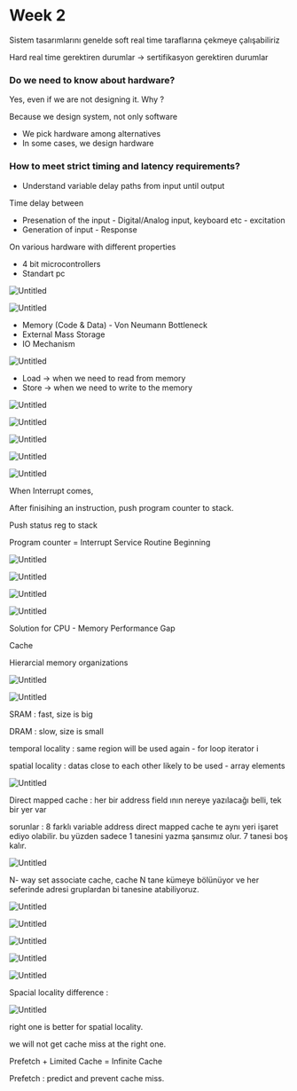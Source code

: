 # Week 2

Sistem tasarımlarını genelde soft real time taraflarına çekmeye çalışabiliriz

Hard real time gerektiren durumlar → sertifikasyon gerektiren durumlar

### Do we need to know about hardware?

Yes, even if we are not designing it. Why ?

Because we design system, not only software

- We pick hardware among alternatives
- In some cases, we design hardware

### How to meet strict timing and latency requirements?

- Understand variable delay paths from input until output

Time delay between

- Presenation of the input - Digital/Analog input, keyboard etc - excitation
- Generation of input - Response

On various hardware with different properties

- 4 bit microcontrollers
- Standart pc

![Untitled](Week%202%2006115c8f220644c782f794761a9952f1/Untitled.png)

![Untitled](Week%202%2006115c8f220644c782f794761a9952f1/Untitled%201.png)

- Memory (Code & Data) - Von Neumann Bottleneck
- External Mass Storage
- IO Mechanism

![Untitled](Week%202%2006115c8f220644c782f794761a9952f1/Untitled%202.png)

- Load → when we need to read from memory
- Store → when we need to write to the memory

![Untitled](Week%202%2006115c8f220644c782f794761a9952f1/Untitled%203.png)

![Untitled](Week%202%2006115c8f220644c782f794761a9952f1/Untitled%204.png)

![Untitled](Week%202%2006115c8f220644c782f794761a9952f1/Untitled%205.png)

![Untitled](Week%202%2006115c8f220644c782f794761a9952f1/Untitled%206.png)

![Untitled](Week%202%2006115c8f220644c782f794761a9952f1/Untitled%207.png)

When Interrupt comes,

After finisihing an instruction, push program counter to stack.

Push status reg to stack

Program counter = Interrupt Service Routine Beginning

![Untitled](Week%202%2006115c8f220644c782f794761a9952f1/Untitled%208.png)

![Untitled](Week%202%2006115c8f220644c782f794761a9952f1/Untitled%209.png)

![Untitled](Week%202%2006115c8f220644c782f794761a9952f1/Untitled%2010.png)

![Untitled](Week%202%2006115c8f220644c782f794761a9952f1/Untitled%2011.png)

Solution for CPU - Memory Performance Gap

Cache

Hierarcial memory organizations

![Untitled](Week%202%2006115c8f220644c782f794761a9952f1/Untitled%2012.png)

![Untitled](Week%202%2006115c8f220644c782f794761a9952f1/Untitled%2013.png)

SRAM : fast, size is big

DRAM : slow, size is small

temporal locality : same region will be used again - for loop iterator i 

spatial locality : datas close to each other likely to be used - array elements

![Untitled](Week%202%2006115c8f220644c782f794761a9952f1/Untitled%2014.png)

Direct mapped cache : her bir address field ının nereye yazılacağı belli, tek bir yer var

sorunlar : 8 farklı variable address direct mapped cache te aynı yeri işaret ediyo olabilir. bu yüzden sadece 1 tanesini yazma şansımız olur. 7 tanesi boş kalır.

![Untitled](Week%202%2006115c8f220644c782f794761a9952f1/Untitled%2015.png)

N- way set associate cache, cache N tane kümeye bölünüyor ve her seferinde adresi gruplardan bi tanesine atabiliyoruz.

![Untitled](Week%202%2006115c8f220644c782f794761a9952f1/Untitled%2016.png)

![Untitled](Week%202%2006115c8f220644c782f794761a9952f1/Untitled%2017.png)

![Untitled](Week%202%2006115c8f220644c782f794761a9952f1/Untitled%2018.png)

![Untitled](Week%202%2006115c8f220644c782f794761a9952f1/Untitled%2019.png)

![Untitled](Week%202%2006115c8f220644c782f794761a9952f1/Untitled%2020.png)

Spacial locality difference :

![Untitled](Week%202%2006115c8f220644c782f794761a9952f1/Untitled%2021.png)

right one is better for spatial locality.

we will not get cache miss at the right one.

Prefetch + Limited Cache = Infinite Cache

Prefetch : predict and prevent cache miss.